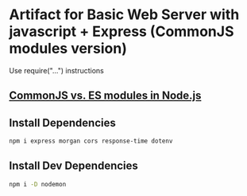 # Artifact for Basic Web Server with javascript + Express (CommonJS modules version)

Use require("...") instructions

## [CommonJS vs. ES modules in Node.js](https://blog.logrocket.com/commonjs-vs-es-modules-node-js/)

## Install Dependencies

```bash
npm i express morgan cors response-time dotenv
```

## Install Dev Dependencies

```bash
npm i -D nodemon
```
